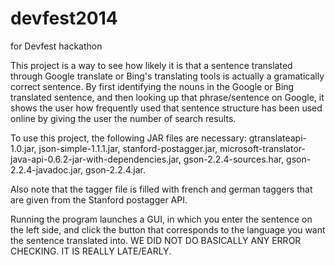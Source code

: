 devfest2014
===========

for Devfest hackathon

This project is a way to see how likely it is that a sentence translated through Google translate or Bing's translating tools is actually a gramatically correct sentence. By first identifying the nouns in the Google or Bing translated sentence, and then looking up that phrase/sentence on Google, it shows the user how frequently used that sentence structure has been used online by giving the user the number of search results. 

To use this project, the following JAR files are necessary: gtranslateapi-1.0.jar, json-simple-1.1.1.jar, stanford-postagger.jar, microsoft-translator-java-api-0.6.2-jar-with-dependencies.jar, gson-2.2.4-sources.har, gson-2.2.4-javadoc.jar, gson-2.2.4.jar.

Also note that the tagger file is filled with french and german taggers that are given from the Stanford postagger API.

Running the program launches a GUI, in which you enter the sentence on the left side, and click the button that corresponds to the language you want the sentence translated into. WE DID NOT DO BASICALLY ANY ERROR CHECKING. IT IS REALLY LATE/EARLY.





